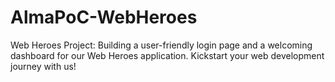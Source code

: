 # AlmaPoC-WebHeroes
Web Heroes Project: Building a user-friendly login page and a welcoming dashboard for our Web Heroes application. Kickstart your web development journey with us!
